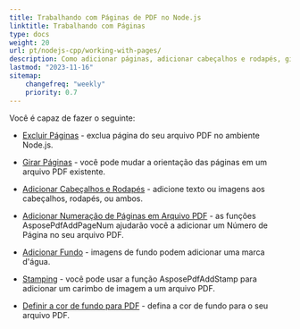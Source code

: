 ```yaml
---
title: Trabalhando com Páginas de PDF no Node.js
linktitle: Trabalhando com Páginas
type: docs
weight: 20
url: pt/nodejs-cpp/working-with-pages/
description: Como adicionar páginas, adicionar cabeçalhos e rodapés, girar páginas você pode saber nesta seção. Aspose.PDF para Node.js via C++ explica a você todos os detalhes sobre este tópico.
lastmod: "2023-11-16"
sitemap:
    changefreq: "weekly"
    priority: 0.7
---
```


Você é capaz de fazer o seguinte:

- [Excluir Páginas](/pdf/nodejs-cpp/delete-pages/) - exclua página do seu arquivo PDF no ambiente Node.js.
- [Girar Páginas](/pdf/nodejs-cpp/rotate-pages/) - você pode mudar a orientação das páginas em um arquivo PDF existente.
- [Adicionar Cabeçalhos e Rodapés](/pdf/nodejs-cpp/add-headers-and-footers-of-pdf-file/) - adicione texto ou imagens aos cabeçalhos, rodapés, ou ambos.
- [Adicionar Numeração de Páginas em Arquivo PDF](/pdf/nodejs-cpp/add-page-number/) - as funções AsposePdfAddPageNum ajudarão você a adicionar um Número de Página no seu arquivo PDF.

- [Adicionar Fundo](/pdf/nodejs-cpp/add-background/) - imagens de fundo podem adicionar uma marca d'água.
- [Stamping](/pdf/nodejs-cpp/stamping/) - você pode usar a função AsposePdfAddStamp para adicionar um carimbo de imagem a um arquivo PDF.
- [Definir a cor de fundo para PDF](/pdf/nodejs-cpp/set-background-color/) - defina a cor de fundo para o seu arquivo PDF.
